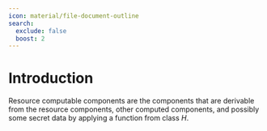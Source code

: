 ```yaml
---
icon: material/file-document-outline
search:
  exclude: false
  boost: 2
---
```


# Introduction

Resource computable components are the components that are derivable from the resource components, other computed components, and possibly some secret data by applying a function from class $H$.
